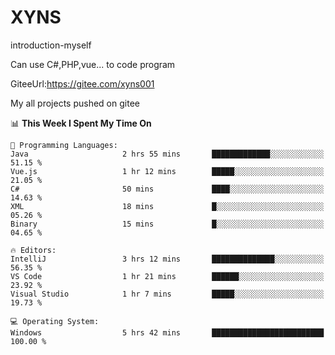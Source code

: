 # XYNS
introduction-myself

Can use C#,PHP,vue... to code program

GiteeUrl:https://gitee.com/xyns001

My all projects pushed on gitee

<!--START_SECTION:waka-->
📊 **This Week I Spent My Time On** 

```text
💬 Programming Languages: 
Java                     2 hrs 55 mins       █████████████░░░░░░░░░░░░   51.15 % 
Vue.js                   1 hr 12 mins        █████░░░░░░░░░░░░░░░░░░░░   21.05 % 
C#                       50 mins             ████░░░░░░░░░░░░░░░░░░░░░   14.63 % 
XML                      18 mins             █░░░░░░░░░░░░░░░░░░░░░░░░   05.26 % 
Binary                   15 mins             █░░░░░░░░░░░░░░░░░░░░░░░░   04.65 % 

🔥 Editors: 
IntelliJ                 3 hrs 12 mins       ██████████████░░░░░░░░░░░   56.35 % 
VS Code                  1 hr 21 mins        ██████░░░░░░░░░░░░░░░░░░░   23.92 % 
Visual Studio            1 hr 7 mins         █████░░░░░░░░░░░░░░░░░░░░   19.73 % 

💻 Operating System: 
Windows                  5 hrs 42 mins       █████████████████████████   100.00 % 
```


<!--END_SECTION:waka-->
